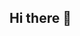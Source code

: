 ## Hi there 👋

<!--
<a heaf="https://buzzheavier.com/zmstu3nnuwji">
**JulijaNiki/JulijaNiki** is a ✨ _special_ ✨ repository because its `README.md` (this file) appears on your GitHub profile.
<spam>codeing progressbar 10 stuff</spam>
Here are some ideas to get you started:

- 🔭 I’m currently working on ...
- 🌱 I’m currently learning ...
- 👯 I’m looking to collaborate on ...
- 🤔 I’m looking for help with ...
- 💬 Ask me about ...
- 📫 How to reach me: ...
- 😄 Pronouns: ...
- ⚡ Fun fact: ...
-->
